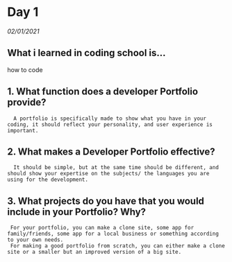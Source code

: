 # Day 1
_02/01/2021_

## What i learned in coding school is...
how to code


## 1. What function does a developer Portfolio provide?
      A portfolio is specifically made to show what you have in your coding, it should reflect your personality, and user experience is important.

## 2. What makes a Developer Portfolio effective?
      It should be simple, but at the same time should be different, and should show your expertise on the subjects/ the languages you are using for the development.
      

## 3. What projects do you have that you would include in your Portfolio? Why?
     For your portfolio, you can make a clone site, some app for family/friends, some app for a local business or something according to your own needs.
     For making a good portfolio from scratch, you can either make a clone site or a smaller but an improved version of a big site.